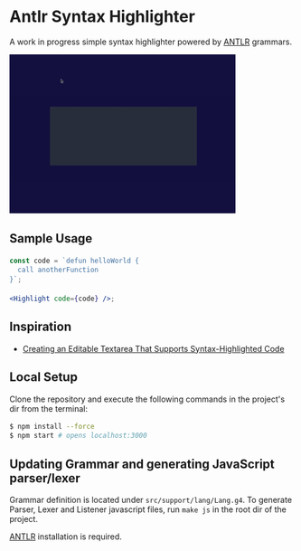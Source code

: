 # Antlr Syntax Highlighter

A work in progress simple syntax highlighter powered by [ANTLR](https://www.antlr.org/) grammars.

<img width="400" src="/assets/preview.gif" />

## Sample Usage

```jsx
const code = `defun helloWorld {
  call anotherFunction
}`;

<Highlight code={code} />;
```

## Inspiration

- [Creating an Editable Textarea That Supports Syntax-Highlighted Code](https://css-tricks.com/creating-an-editable-textarea-that-supports-syntax-highlighted-code/)

## Local Setup

Clone the repository and execute the following commands in the project's dir from the terminal:

```bash
$ npm install --force
$ npm start # opens localhost:3000
```

## Updating Grammar and generating JavaScript parser/lexer

Grammar definition is located under `src/support/lang/Lang.g4`. To generate Parser, Lexer and Listener javascript files, run `make js` in the root dir of the project.

[ANTLR](https://www.antlr.org/) installation is required.
